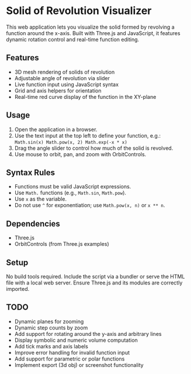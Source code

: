 # Solid of Revolution Visualizer

This web application lets you visualize the solid formed by revolving a function around the x-axis. Built with Three.js and JavaScript, it features dynamic rotation control and real-time function editing.

## Features

- 3D mesh rendering of solids of revolution
- Adjustable angle of revolution via slider
- Live function input using JavaScript syntax
- Grid and axis helpers for orientation
- Real-time red curve display of the function in the XY-plane

## Usage

1. Open the application in a browser.
2. Use the text input at the top left to define your function, e.g.:
`Math.sin(x)
Math.pow(x, 2)
Math.exp(-x * x)`
3. Drag the angle slider to control how much of the solid is revolved.
4. Use mouse to orbit, pan, and zoom with OrbitControls.

## Syntax Rules

- Functions must be valid JavaScript expressions.
- Use `Math.` functions (e.g., `Math.sin`, `Math.pow`).
- Use `x` as the variable.
- Do not use `^` for exponentiation; use `Math.pow(x, n)` or `x ** n`.

## Dependencies

- Three.js
- OrbitControls (from Three.js examples)

## Setup

No build tools required. Include the script via a bundler or serve the HTML file with a local web server. Ensure Three.js and its modules are correctly imported.

## TODO

- Dynamic planes for zooming
- Dynamic step counts by zoom
- Add support for rotating around the y-axis and arbitrary lines
- Display symbolic and numeric volume computation
- Add tick marks and axis labels
- Improve error handling for invalid function input
- Add support for parametric or polar functions
- Implement export (3d obj) or screenshot functionality
